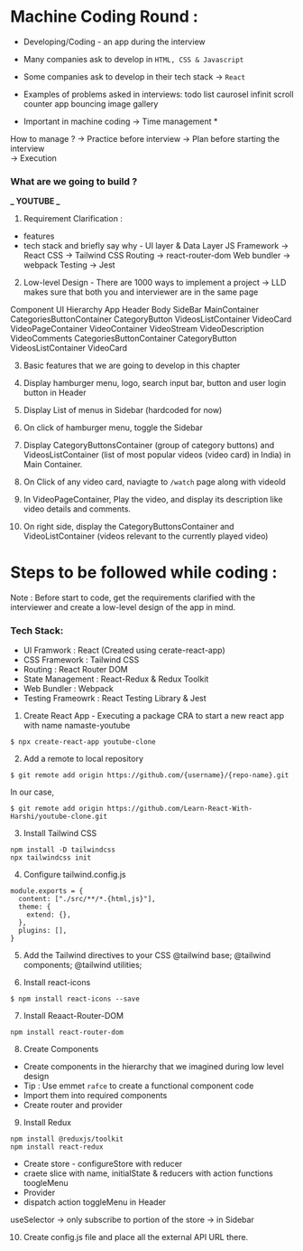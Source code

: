 # Machine Coding Round :

- Developing/Coding - an app during the interview

- Many companies ask to develop in `HTML, CSS & Javascript`

- Some companies ask to develop in their tech stack -> `React`

- Examples of problems asked in interviews:
  todo list
  caurosel
  infinit scroll
  counter app
  bouncing
  image gallery

* Important in machine coding -> Time management \*

How to manage ?
-> Practice before interview
-> Plan before starting the interview  
-> Execution

### What are we going to build ?

**_ YOUTUBE _**

1. Requirement Clarification :

- features
- tech stack and briefly say why - UI layer & Data Layer
  JS Framework -> React
  CSS -> Tailwind CSS
  Routing -> react-router-dom
  Web bundler -> webpack
  Testing -> Jest

2. Low-level Design - There are 1000 ways to implement a project -> LLD makes sure that both you and interviewer are in the same page

Component UI Hierarchy
App
Header
Body
SideBar
MainContainer
CategoriesButtonContainer
CategoryButton
VideosListContainer
VideoCard
VideoPageContainer
VideoContainer
VideoStream
VideoDescription
VideoComments
CategoriesButtonContainer
CategoryButton
VideosListContainer
VideoCard

3. Basic features that we are going to develop in this chapter

1. Display hamburger menu, logo, search input bar, button and user login button in Header

1. Display List of menus in Sidebar (hardcoded for now)

1. On click of hamburger menu, toggle the Sidebar

1. Display CategoryButtonsContainer (group of category buttons) and VideosListContainer (list of most popular videos (video card) in India) in Main Container.

1. On Click of any video card, naviagte to `/watch` page along with videoId

1. In VideoPageContainer, Play the video, and display its description like video details and comments.

1. On right side, display the CategoryButtonsContainer and VideoListContainer (videos relevant to the currently played video)

# Steps to be followed while coding :

Note : Before start to code, get the requirements clarified with the interviewer and create a low-level design of the app in mind.

### Tech Stack:

- UI Framwork : React (Created using cerate-react-app)
- CSS Framework : Tailwind CSS
- Routing : React Router DOM
- State Management : React-Redux & Redux Toolkit
- Web Bundler : Webpack
- Testing Frameowrk : React Testing Library & Jest

1. Create React App - Executing a package CRA to start a new react app with name namaste-youtube

```
$ npx create-react-app youtube-clone
```

2. Add a remote to local repository

```
$ git remote add origin https://github.com/{username}/{repo-name}.git
```

In our case,

```
$ git remote add origin https://github.com/Learn-React-With-Harshi/youtube-clone.git
```

3. Install Tailwind CSS

```
npm install -D tailwindcss
npx tailwindcss init
```

4. Configure tailwind.config.js

```
module.exports = {
  content: ["./src/**/*.{html,js}"],
  theme: {
    extend: {},
  },
  plugins: [],
}
```

5. Add the Tailwind directives to your CSS
   @tailwind base;
   @tailwind components;
   @tailwind utilities;

6. Install react-icons

```
$ npm install react-icons --save
```

7. Install Reaact-Router-DOM

```
npm install react-router-dom
```

8. Create Components

- Create components in the hierarchy that we imagined during low level design
- Tip : Use emmet `rafce` to create a functional component code
- Import them into required components
- Create router and provider

9. Install Redux

```
npm install @reduxjs/toolkit
npm install react-redux
```

- Create store - configureStore with reducer
- craete slice with name, initialState & reducers with action functions toogleMenu
- Provider
- dispatch action toggleMenu in Header

useSelector -> only subscribe to portion of the store -> in Sidebar

10. Create config.js file and place all the external API URL there.
